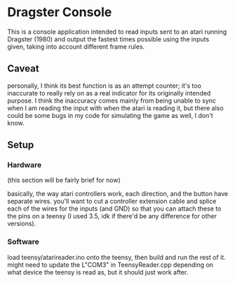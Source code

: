 # Dragster Console

This is a console application intended to read inputs sent to an atari running Dragster (1980) and output the fastest times possible using the inputs given, taking into account different frame rules.

## Caveat

personally, I think its best function is as an attempt counter; it's too inaccurate to really rely on as a real indicator for its originally intended purpose.  I think the inaccuracy comes mainly from being unable to sync when I am reading the input with when the atari is reading it, but there also could be some bugs in my code for simulating the game as well, I don't know.

## Setup

### Hardware

(this section will be fairly brief for now)

basically, the way atari controllers work, each direction, and the button have separate wires.  you'll want to cut a controller extension cable and splice each of the wires for the inputs (and GND) so that you can attach these to the pins on a teensy (I used 3.5, idk if there'd be any difference for other versions).

### Software

load teensy/atarireader.ino onto the teensy, then build and run the rest of it.  might need to update the L"COM3" in TeensyReader.cpp depending on what device the teensy is read as, but it should just work after.
